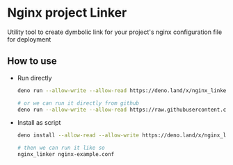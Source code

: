# Nginx project Linker

Utility tool to create dymbolic link for your project's nginx configuration file for deployment


## How to use

- Run directly

  ```bash
  deno run --allow-write --allow-read https://deno.land/x/nginx_linker@v1.0.0/main.ts <nginx_conf_file>

  # or we can run it directly from github 
  deno run --allow-write --allow-read https://raw.githubusercontent.com/kivS/nginx-project-linker/main/main.ts <nginx_conf_file>
  ```


- Install as script

  ```bash
  deno install --allow-read --allow-write https://deno.land/x/nginx_linker@v1.0.0/main.ts

  # then we can run it like so
  nginx_linker nginx-example.conf
  ```
